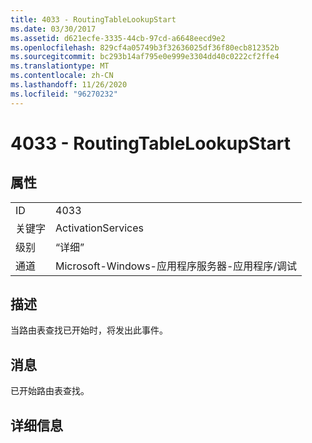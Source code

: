 ```yaml
---
title: 4033 - RoutingTableLookupStart
ms.date: 03/30/2017
ms.assetid: d621ecfe-3335-44cb-97cd-a6648eecd9e2
ms.openlocfilehash: 829cf4a05749b3f32636025df36f80ecb812352b
ms.sourcegitcommit: bc293b14af795e0e999e3304dd40c0222cf2ffe4
ms.translationtype: MT
ms.contentlocale: zh-CN
ms.lasthandoff: 11/26/2020
ms.locfileid: "96270232"
---
```

# <a name="4033---routingtablelookupstart"></a>4033 - RoutingTableLookupStart

## <a name="properties"></a>属性  
  
|||  
|-|-|  
|ID|4033|  
|关键字|ActivationServices|  
|级别|“详细”|  
|通道|Microsoft-Windows-应用程序服务器-应用程序/调试|  
  
## <a name="description"></a>描述  

 当路由表查找已开始时，将发出此事件。  
  
## <a name="message"></a>消息  

 已开始路由表查找。  
  
## <a name="details"></a>详细信息
